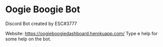 # Oogie Boogie Bot
 Discord Bot created by ESC#3777

 Website: https://oogieboogiedashboard.herokuapp.com/
 Type e help for some help on the bot.